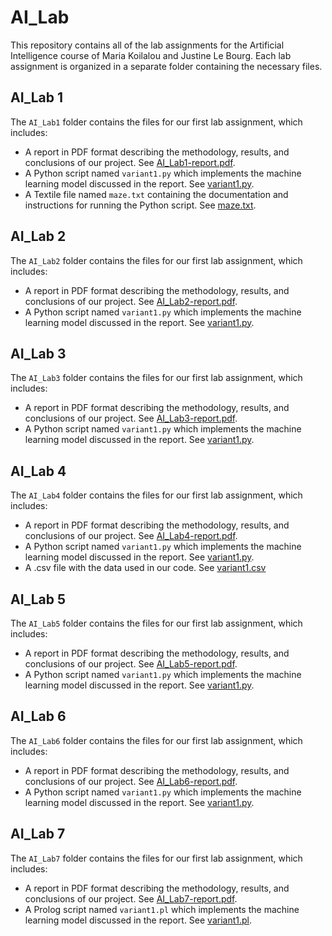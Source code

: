 # AI_Lab
This repository contains all of the lab assignments for the Artificial Intelligence course of Maria Koilalou and Justine Le Bourg. 
Each lab assignment is organized in a separate folder containing the necessary files.


## AI_Lab 1

The `AI_Lab1` folder contains the files for our first lab assignment, which includes:

- A report in PDF format describing the methodology, results, and conclusions of our project. See [AI_Lab1-report.pdf](AI_Lab1/AI_Lab1-report.pdf).
- A Python script named `variant1.py` which implements the machine learning model discussed in the report. See [variant1.py](AI_Lab1/variant1.py).
- A Textile file named `maze.txt` containing the documentation and instructions for running the Python script. See [maze.txt](AI_Lab1/maze.txt).


## AI_Lab 2

The `AI_Lab2` folder contains the files for our first lab assignment, which includes:

- A report in PDF format describing the methodology, results, and conclusions of our project. See [AI_Lab2-report.pdf](AI_Lab2/AI_Lab2-report.pdf).
- A Python script named `variant1.py` which implements the machine learning model discussed in the report. See [variant1.py](AI_Lab2/variant1.py).


## AI_Lab 3

The `AI_Lab3` folder contains the files for our first lab assignment, which includes:

- A report in PDF format describing the methodology, results, and conclusions of our project. See [AI_Lab3-report.pdf](AI_Lab3/AI_Lab3-report.pdf).
- A Python script named `variant1.py` which implements the machine learning model discussed in the report. See [variant1.py](AI_Lab3/variant1.py).


## AI_Lab 4

The `AI_Lab4` folder contains the files for our first lab assignment, which includes:

- A report in PDF format describing the methodology, results, and conclusions of our project. See [AI_Lab4-report.pdf](AI_Lab4/AI_Lab4-report.pdf).
- A Python script named `variant1.py` which implements the machine learning model discussed in the report. See [variant1.py](AI_Lab4/variant1.py).
- A .csv file with the data used in our code. See [variant1.csv](AI_Lab4/variant1.csv)


## AI_Lab 5

The `AI_Lab5` folder contains the files for our first lab assignment, which includes:

- A report in PDF format describing the methodology, results, and conclusions of our project. See [AI_Lab5-report.pdf](AI_Lab5/AI_Lab5-report.pdf).
- A Python script named `variant1.py` which implements the machine learning model discussed in the report. See [variant1.py](AI_Lab5/variant1.py).


## AI_Lab 6

The `AI_Lab6` folder contains the files for our first lab assignment, which includes:

- A report in PDF format describing the methodology, results, and conclusions of our project. See [AI_Lab6-report.pdf](AI_Lab6/AI_Lab6-report.pdf).
- A Python script named `variant1.py` which implements the machine learning model discussed in the report. See [variant1.py](AI_Lab6/variant1.py).

## AI_Lab 7

The `AI_Lab7` folder contains the files for our first lab assignment, which includes:

- A report in PDF format describing the methodology, results, and conclusions of our project. See [AI_Lab7-report.pdf](AI_Lab6/AI_Lab7-report.pdf).
- A Prolog script named `variant1.pl` which implements the machine learning model discussed in the report. See [variant1.pl](AI_Lab7/variant1.pl).

